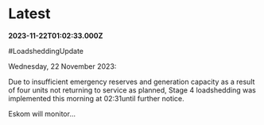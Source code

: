 # Latest

**2023-11-22T01:02:33.000Z**

\#LoadsheddingUpdate

Wednesday, 22 November 2023:

 Due to insufficient emergency reserves and generation capacity as a result of four units not returning to service as planned, Stage 4 loadshedding was implemented this morning at 02:31until further notice. 

Eskom will monitor…
